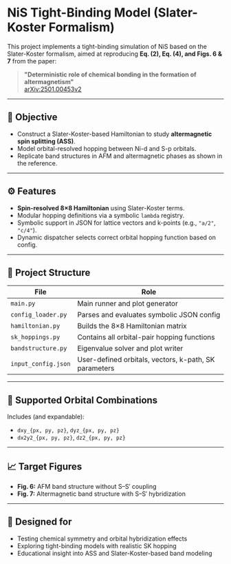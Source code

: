 # NiS Tight-Binding Model (Slater-Koster Formalism)

This project implements a tight-binding simulation of NiS based on the Slater-Koster formalism, aimed at reproducing **Eq. (2), Eq. (4), and Figs. 6 & 7** from the paper:

> **"Deterministic role of chemical bonding in the formation of altermagnetism"**  
> [arXiv:2501.00453v2](https://arxiv.org/abs/2501.00453)

---

## 🎯 Objective

- Construct a Slater-Koster-based Hamiltonian to study **altermagnetic spin splitting (ASS)**.
- Model orbital-resolved hopping between Ni-d and S-p orbitals.
- Replicate band structures in AFM and altermagnetic phases as shown in the reference.

---

## ⚙️ Features

- **Spin-resolved 8×8 Hamiltonian** using Slater-Koster terms.
- Modular hopping definitions via a symbolic `lambda` registry.
- Symbolic support in JSON for lattice vectors and k-points (e.g., `"a/2"`, `"c/4"`).
- Dynamic dispatcher selects correct orbital hopping function based on config.

---

## 🧱 Project Structure

| File                | Role |
|---------------------|------|
| `main.py`           | Main runner and plot generator |
| `config_loader.py`  | Parses and evaluates symbolic JSON config |
| `hamiltonian.py`    | Builds the 8×8 Hamiltonian matrix |
| `sk_hoppings.py`    | Contains all orbital-pair hopping functions |
| `bandstructure.py`  | Eigenvalue solver and plot writer |
| `input_config.json` | User-defined orbitals, vectors, k-path, SK parameters |

---

## 🧩 Supported Orbital Combinations

Includes (and expandable):
- `dxy_{px, py, pz}`, `dyz_{px, py, pz}`
- `dx2y2_{px, py, pz}`, `dz2_{px, py, pz}`

---

## 📈 Target Figures

- **Fig. 6:** AFM band structure without S–S′ coupling
- **Fig. 7:** Altermagnetic band structure with S–S′ hybridization

---

## 🧠 Designed for

- Testing chemical symmetry and orbital hybridization effects
- Exploring tight-binding models with realistic SK hopping
- Educational insight into ASS and Slater-Koster-based band modeling